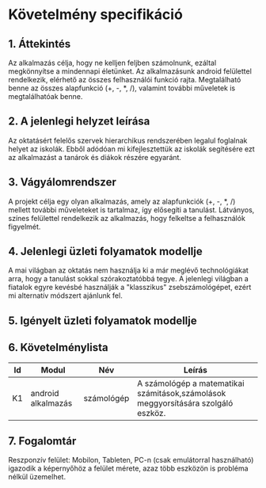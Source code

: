 # Követelmény specifikáció

## 1. Áttekintés 

Az alkalmazás célja, hogy ne kelljen feljben számolnunk, ezáltal megkönnyítse a mindennapi életünket. Az alkalmazásunk android felülettel rendelkezik, elérhető az összes felhasználói funkció rajta. Megtalálható benne az összes alapfunkció (+, -, *, /), valamint további műveletek is megtalálhatóak benne. 

## 2. A jelenlegi helyzet leírása

Az oktatásért felelős szervek hierarchikus rendszerében legalul foglalnak helyet az iskolák. Ebből adódóan mi kifejlesztettük az iskolák segítésére ezt az alkalmazást a tanárok és diákok részére egyaránt.

## 3. Vágyálomrendszer

A projekt célja egy olyan alkalmazás, amely az alapfunkciók (+, -, *, /) mellett további műveleteket is tartalmaz, így elősegíti a tanulást. Látványos, színes felülettel rendelkezik az alkalmazás, hogy felkeltse a felhasználók figyelmét. 

## 4. Jelenlegi üzleti folyamatok modellje

A mai világban az oktatás nem használja ki a már meglévő technológiákat arra, hogy a tanulást sokkal szórakoztatóbbá tegye. A jelenlegi világban a fiatalok egyre kevésbé használják a "klasszikus" zsebszámológépet, ezért mi alternatív módszert ajánlunk fel.

## 5. Igényelt üzleti folyamatok modellje

## 6. Követelménylista

| Id | Modul | Név | Leírás |
| :---: | --- | --- | --- |
| K1 | android alkalmazás | számológép | A számológép a matematikai számitások,számolások meggyorsítására szolgáló eszköz. |

## 7. Fogalomtár
Reszponzív felület: Mobilon, Tableten, PC-n (csak emulátorral használható) igazodik a képernyőhöz a felület mérete, azaz több eszközön is probléma nélkül üzemelhet.
